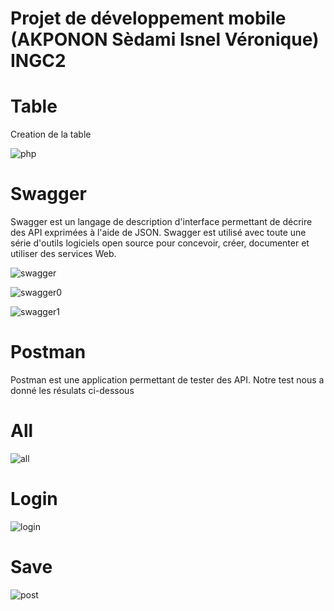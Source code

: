 # Projet de développement mobile (AKPONON Sèdami Isnel Véronique) INGC2
# Table
Creation de la table

![php](https://user-images.githubusercontent.com/125742984/219980342-1d5167a2-6607-46c2-b25c-7cd2e020f85e.PNG)

# Swagger
Swagger est un langage de description d'interface permettant de décrire des API exprimées à l'aide de JSON. Swagger est utilisé avec toute une série d'outils logiciels open source pour concevoir, créer, documenter et utiliser des services Web.


![swagger](https://user-images.githubusercontent.com/125742984/219980397-d729d100-9c03-463d-a25c-e156481828b4.PNG)

![swagger0](https://user-images.githubusercontent.com/125742984/219980409-581c2615-a91c-4164-9f7a-ec079288f310.PNG)

![swagger1](https://user-images.githubusercontent.com/125742984/219980420-80d9e056-5da9-4788-bf10-fb2582a1a5c3.PNG)

# Postman
Postman est une application permettant de tester des API. 
Notre test nous a donné les résulats ci-dessous

# All
![all](https://user-images.githubusercontent.com/125742984/219980717-52a0e4bc-8646-45b5-916f-a4e088c59997.PNG)

# Login
![login](https://user-images.githubusercontent.com/125742984/219980725-d48f88a3-11f9-4001-8707-81840d7577cb.PNG)

# Save
![post](https://user-images.githubusercontent.com/125742984/219980730-4ccc3fb7-a9a0-4b92-9106-484b88e30e15.PNG)


